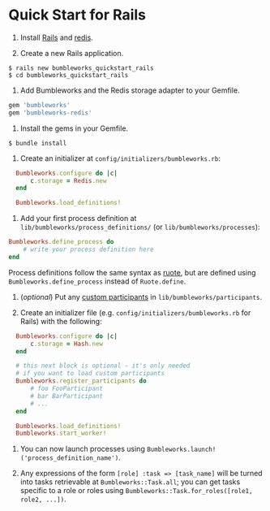 # Quick Start for Rails

1. Install [Rails](http://rubyonrails.org) and [redis](http://redis.io).

1. Create a new Rails application.

  ```
  $ rails new bumbleworks_quickstart_rails
  $ cd bumbleworks_quickstart_rails
  ```

1. Add Bumbleworks and the Redis storage adapter to your Gemfile.

  ```ruby
  gem 'bumbleworks'
  gem 'bumbleworks-redis'
  ```

1. Install the gems in your Gemfile.
  ```
  $ bundle install
  ```

1. Create an initializer at `config/initializers/bumbleworks.rb`:

  ```ruby
    Bumbleworks.configure do |c|
        c.storage = Redis.new
    end

    Bumbleworks.load_definitions!
  ```

1. Add your first process definition at `lib/bumbleworks/process_definitions/` (or `lib/bumbleworks/processes`):

  ```ruby
  Bumbleworks.define_process do
      # write your process definition here
  end
  ```

  Process definitions follow the same syntax as [ruote](http://ruote.rubyforge.org/definitions.html), but are defined using `Bumbleworks.define_process` instead of `Ruote.define`.

1. (*optional*) Put any [custom participants](http://ruote.rubyforge.org/implementing_participants.html) in `lib/bumbleworks/participants`.

1. Create an initializer file (e.g. `config/initializers/bumbleworks.rb` for Rails) with the following:

  ```ruby
    Bumbleworks.configure do |c|
        c.storage = Hash.new
    end

    # this next block is optional - it's only needed
    # if you want to load custom participants
    Bumbleworks.register_participants do
        # foo FooParticipant
        # bar BarParticipant
        # ...
    end

    Bumbleworks.load_definitions!
    Bumbleworks.start_worker!
  ```

1. You can now launch processes using `Bumbleworks.launch!('process_definition_name')`.

1. Any expressions of the form `[role] :task => [task_name]` will be turned into tasks retrievable at `Bumbleworks::Task.all`; you can get tasks specific to a role or roles using `Bumbleworks::Task.for_roles([role1, role2, ...])`.
